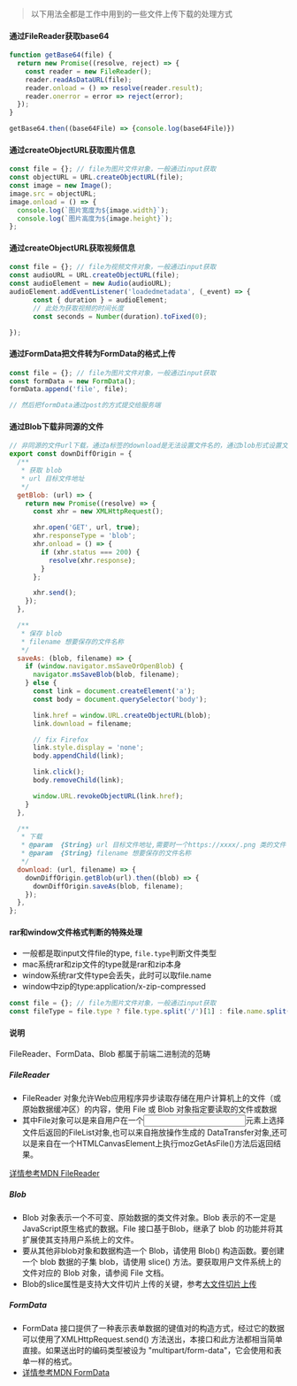 > 以下用法全都是工作中用到的一些文件上传下载的处理方式

#### 通过FileReader获取base64

```javascript
function getBase64(file) {
  return new Promise((resolve, reject) => {
    const reader = new FileReader();
    reader.readAsDataURL(file);
    reader.onload = () => resolve(reader.result);
    reader.onerror = error => reject(error);
  });
}

getBase64.then((base64File) => {console.log(base64File)})

```

#### 通过createObjectURL获取图片信息

```javascript
const file = {}; // file为图片文件对象，一般通过input获取
const objectURL = URL.createObjectURL(file);
const image = new Image();
image.src = objectURL;
image.onload = () => {
  console.log(`图片宽度为${image.width}`);
  console.log(`图片高度为${image.height}`);
};
```

#### 通过createObjectURL获取视频信息

```javascript
const file = {}; // file为视频文件对象，一般通过input获取
const audioURL = URL.createObjectURL(file);
const audioElement = new Audio(audioURL);
audioElement.addEventListener('loadedmetadata', (_event) => {
      const { duration } = audioElement;
      // 此处为获取视频的时间长度
      const seconds = Number(duration).toFixed(0);

});
```

#### 通过FormData把文件转为FormData的格式上传

```javascript
const file = {}; // file为图片文件对象，一般通过input获取
const formData = new FormData();
formData.append('file', file);

// 然后把formData通过post的方式提交给服务端
```

#### 通过Blob下载非同源的文件

```javascript
// 非同源的文件url下载，通过a标签的download是无法设置文件名的，通过blob形式设置文件名
export const downDiffOrigin = {
  /**
   * 获取 blob
   * url 目标文件地址
   */
  getBlob: (url) => {
    return new Promise((resolve) => {
      const xhr = new XMLHttpRequest();

      xhr.open('GET', url, true);
      xhr.responseType = 'blob';
      xhr.onload = () => {
        if (xhr.status === 200) {
          resolve(xhr.response);
        }
      };

      xhr.send();
    });
  },

  /**
   * 保存 blob
   * filename 想要保存的文件名称
   */
  saveAs: (blob, filename) => {
    if (window.navigator.msSaveOrOpenBlob) {
      navigator.msSaveBlob(blob, filename);
    } else {
      const link = document.createElement('a');
      const body = document.querySelector('body');

      link.href = window.URL.createObjectURL(blob);
      link.download = filename;

      // fix Firefox
      link.style.display = 'none';
      body.appendChild(link);

      link.click();
      body.removeChild(link);

      window.URL.revokeObjectURL(link.href);
    }
  },

  /**
   * 下载
   * @param  {String} url 目标文件地址,需要时一个https://xxxx/.png 类的文件
   * @param  {String} filename 想要保存的文件名称
   */
  download: (url, filename) => {
    downDiffOrigin.getBlob(url).then((blob) => {
      downDiffOrigin.saveAs(blob, filename);
    });
  },
};

```

#### rar和window文件格式判断的特殊处理
- 一般都是取input文件file的type, `file.type`判断文件类型
- mac系统rar和zip文件的type就是rar和zip本身
- window系统rar文件type会丢失，此时可以取file.name
- window中zip的type:application/x-zip-compressed
```javascript
const file = {}; // file为图片文件对象，一般通过input获取
const fileType = file.type ? file.type.split('/')[1] : file.name.split('.')[1];
```

#### 说明
FileReader、FormData、Blob 都属于前端二进制流的范畴

##### FileReader
- FileReader 对象允许Web应用程序异步读取存储在用户计算机上的文件（或原始数据缓冲区）的内容，使用 File 或 Blob 对象指定要读取的文件或数据
- 其中File对象可以是来自用户在一个<input>元素上选择文件后返回的FileList对象,也可以来自拖放操作生成的 DataTransfer对象,还可以是来自在一个HTMLCanvasElement上执行mozGetAsFile()方法后返回结果。

[详情参考MDN FileReader](https://developer.mozilla.org/zh-CN/docs/Web/API/FileReader)

##### Blob
- Blob 对象表示一个不可变、原始数据的类文件对象。Blob 表示的不一定是JavaScript原生格式的数据。File 接口基于Blob，继承了 blob 的功能并将其扩展使其支持用户系统上的文件。
- 要从其他非blob对象和数据构造一个 Blob，请使用 Blob() 构造函数。要创建一个 blob 数据的子集 blob，请使用 slice() 方法。要获取用户文件系统上的文件对应的 Blob 对象，请参阅 File 文档。
- Blob的slice属性是支持大文件切片上传的关键，参考[大文件切片上传](https://aotu.io/notes/2020/05/12/file-upload/)

##### FormData
- FormData 接口提供了一种表示表单数据的键值对的构造方式，经过它的数据可以使用了XMLHttpRequest.send() 方法送出，本接口和此方法都相当简单直接。如果送出时的编码类型被设为 "multipart/form-data"，它会使用和表单一样的格式。
- [详情参考MDN FormData](https://developer.mozilla.org/zh-CN/docs/Web/API/FormData)

